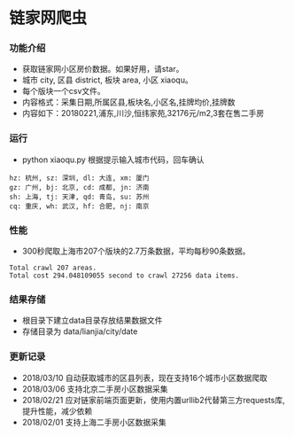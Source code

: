 # 链家网爬虫
### 功能介绍
- 获取链家网小区房价数据。如果好用，请star。
- 城市 city, 区县 district, 板块 area, 小区 xiaoqu。
- 每个版块一个csv文件。
- 内容格式：采集日期,所属区县,板块名,小区名,挂牌均价,挂牌数
- 内容如下：20180221,浦东,川沙,恒纬家苑,32176元/m2,3套在售二手房

### 运行
- python xiaoqu.py 根据提示输入城市代码，回车确认
```
hz: 杭州, sz: 深圳, dl: 大连, xm: 厦门
gz: 广州, bj: 北京, cd: 成都, jn: 济南
sh: 上海, tj: 天津, qd: 青岛, su: 苏州
cq: 重庆, wh: 武汉, hf: 合肥, nj: 南京
```

### 性能
- 300秒爬取上海市207个版块的2.7万条数据，平均每秒90条数据。
```
Total crawl 207 areas.
Total cost 294.048109055 second to crawl 27256 data items.
```

### 结果存储
- 根目录下建立data目录存放结果数据文件
- 存储目录为 data/lianjia/city/date

### 更新记录
- 2018/03/10 自动获取城市的区县列表，现在支持16个城市小区数据爬取
- 2018/03/06 支持北京二手房小区数据采集
- 2018/02/21 应对链家前端页面更新，使用内置urllib2代替第三方requests库,提升性能，减少依赖
- 2018/02/01 支持上海二手房小区数据采集

